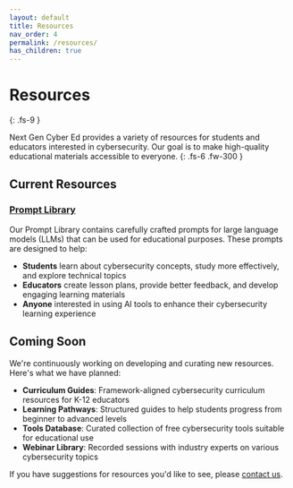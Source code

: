 ```yaml
---
layout: default
title: Resources
nav_order: 4
permalink: /resources/
has_children: true
---
```


# Resources
{: .fs-9 }

Next Gen Cyber Ed provides a variety of resources for students and educators interested in cybersecurity. Our goal is to make high-quality educational materials accessible to everyone.
{: .fs-6 .fw-300 }

## Current Resources

### [Prompt Library](/resources/prompt-library/)

Our Prompt Library contains carefully crafted prompts for large language models (LLMs) that can be used for educational purposes. These prompts are designed to help:

- **Students** learn about cybersecurity concepts, study more effectively, and explore technical topics
- **Educators** create lesson plans, provide better feedback, and develop engaging learning materials
- **Anyone** interested in using AI tools to enhance their cybersecurity learning experience

## Coming Soon

We're continuously working on developing and curating new resources. Here's what we have planned:

- **Curriculum Guides**: Framework-aligned cybersecurity curriculum resources for K-12 educators
- **Learning Pathways**: Structured guides to help students progress from beginner to advanced levels
- **Tools Database**: Curated collection of free cybersecurity tools suitable for educational use
- **Webinar Library**: Recorded sessions with industry experts on various cybersecurity topics

If you have suggestions for resources you'd like to see, please [contact us](mailto:contact@nextgencybered.org).